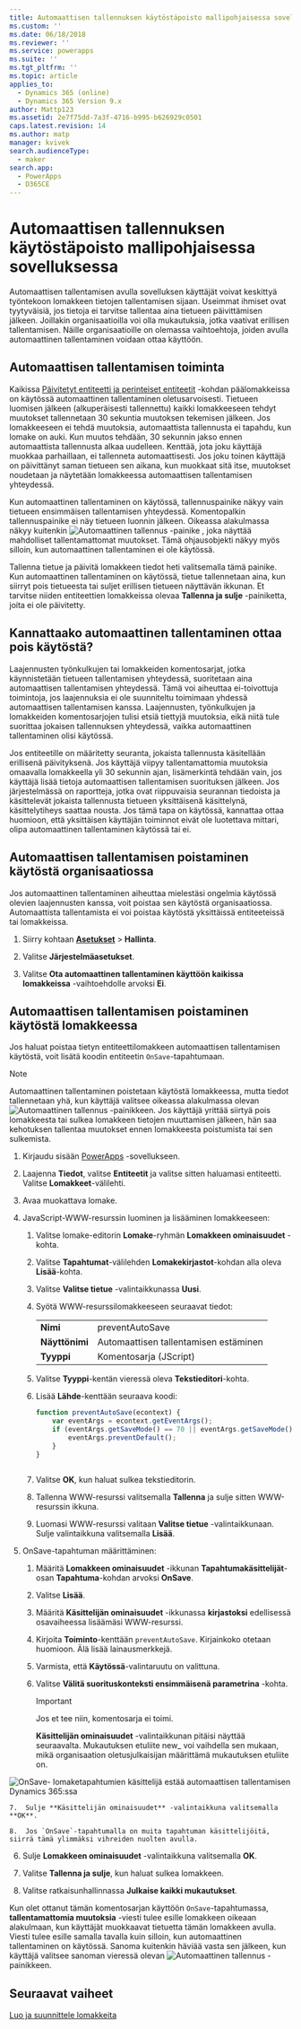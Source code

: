 ```yaml
---
title: Automaattisen tallennuksen käytöstäpoisto mallipohjaisessa sovelluksessa PowerAppsin avulla | MicrosoftDocs
ms.custom: ''
ms.date: 06/18/2018
ms.reviewer: ''
ms.service: powerapps
ms.suite: ''
ms.tgt_pltfrm: ''
ms.topic: article
applies_to:
  - Dynamics 365 (online)
  - Dynamics 365 Version 9.x
author: Mattp123
ms.assetid: 2e7f75dd-7a3f-4716-b995-b626929c0501
caps.latest.revision: 14
ms.author: matp
manager: kvivek
search.audienceType:
  - maker
search.app:
  - PowerApps
  - D365CE
---
```

# <a name="disable-auto-save-in-a-model-driven-app"></a>Automaattisen tallennuksen käytöstäpoisto mallipohjaisessa sovelluksessa

Automaattisen tallentamisen avulla sovelluksen käyttäjät voivat keskittyä työntekoon lomakkeen tietojen tallentamisen sijaan. Useimmat ihmiset ovat tyytyväisiä, jos tietoja ei tarvitse tallentaa aina tietueen päivittämisen jälkeen. Joillakin organisaatioilla voi olla mukautuksia, jotka vaativat erillisen tallentamisen. Näille organisaatioille on olemassa vaihtoehtoja, joiden avulla automaattinen tallentaminen voidaan ottaa käyttöön.  
  
<a name="BKMK_HowAutoSaveWorks"></a>   

## <a name="how-auto-save-works"></a>Automaattisen tallentamisen toiminta  
 Kaikissa [Päivitetyt entiteetti ja perinteiset entiteetit](create-design-forms.md#updated-versus-classic-entities) -kohdan päälomakkeissa on käytössä automaattinen tallentaminen oletusarvoisesti. Tietueen luomisen jälkeen (alkuperäisesti tallennettu) kaikki lomakkeeseen tehdyt muutokset tallennetaan 30 sekuntia muutoksen tekemisen jälkeen. Jos lomakkeeseen ei tehdä muutoksia, automaattista tallennusta ei tapahdu, kun lomake on auki. Kun muutos tehdään, 30 sekunnin jakso ennen automaattista tallennusta alkaa uudelleen. Kenttää, jota joku käyttäjä muokkaa parhaillaan, ei tallenneta automaattisesti. Jos joku toinen käyttäjä on päivittänyt saman tietueen sen aikana, kun muokkaat sitä itse, muutokset noudetaan ja näytetään lomakkeessa automaattisen tallentamisen yhteydessä.  
  
 Kun automaattinen tallentaminen on käytössä, tallennuspainike näkyy vain tietueen ensimmäisen tallentamisen yhteydessä. Komentopalkin tallennuspainike ei näy tietueen luonnin jälkeen. Oikeassa alakulmassa näkyy kuitenkin ![Automaattinen tallennus](media/auto-save-icon.png "Automaattinen tallennus") -painike , joka näyttää mahdolliset tallentamattomat muutokset. Tämä ohjausobjekti näkyy myös silloin, kun automaattinen tallentaminen ei ole käytössä.  
  
 Tallenna tietue ja päivitä lomakkeen tiedot heti valitsemalla tämä painike. Kun automaattinen tallentaminen on käytössä, tietue tallennetaan aina, kun siirryt pois tietueesta tai suljet erillisen tietueen näyttävän ikkunan. Et tarvitse niiden entiteettien lomakkeissa olevaa **Tallenna ja sulje** -painiketta, joita ei ole päivitetty.  
  
<a name="BKMK_AutoSave"></a>   
## <a name="should-you-disable-auto-save"></a>Kannattaako automaattinen tallentaminen ottaa pois käytöstä?  
 Laajennusten työnkulkujen tai lomakkeiden komentosarjat, jotka käynnistetään tietueen tallentamisen yhteydessä, suoritetaan aina automaattisen tallentamisen yhteydessä. Tämä voi aiheuttaa ei-toivottuja toimintoja, jos laajennuksia ei ole suunniteltu toimimaan yhdessä automaattisen tallentamisen kanssa. Laajennusten, työnkulkujen ja lomakkeiden komentosarjojen tulisi etsiä tiettyjä muutoksia, eikä niitä tule suorittaa jokaisen tallennuksen yhteydessä, vaikka automaattinen tallentaminen olisi käytössä.  
  
 Jos entiteetille on määritetty seuranta, jokaista tallennusta käsitellään erillisenä päivityksenä. Jos käyttäjä viipyy tallentamattomia muutoksia omaavalla lomakkeella yli 30 sekunnin ajan, lisämerkintä tehdään vain, jos käyttäjä lisää tietoja automaattisen tallentamisen suorituksen jälkeen. Jos järjestelmässä on raportteja, jotka ovat riippuvaisia seurannan tiedoista ja käsittelevät jokaista tallennusta tietueen yksittäisenä käsittelynä, käsittelytiheys saattaa nousta. Jos tämä tapa on käytössä, kannattaa ottaa huomioon, että yksittäisen käyttäjän toiminnot eivät ole luotettava mittari, olipa automaattinen tallentaminen käytössä tai ei.  
  
<a name="BKMK_DisableAutoSaveOrg"></a>   
## <a name="disable-auto-save-for-the-organization"></a>Automaattisen tallentamisen poistaminen käytöstä organisaatiossa  
 Jos automaattinen tallentaminen aiheuttaa mielestäsi ongelmia käytössä olevien laajennusten kanssa, voit poistaa sen käytöstä organisaatiossa. Automaattista tallentamista ei voi poistaa käytöstä yksittäissä entiteeteissä tai lomakkeissa.  
  
1. Siirry kohtaan **[Asetukset](advanced-navigation.md#settings)** > **Hallinta**.  
  
2.  Valitse **Järjestelmäasetukset**.  
  
3.  Valitse **Ota automaattinen tallentaminen käyttöön kaikissa lomakkeissa** -vaihtoehdolle arvoksi **Ei**.  
  
<a name="BKMK_DisalbleAutoSaveForm"></a>   
## <a name="disable-auto-save-for-a-form"></a>Automaattisen tallentamisen poistaminen käytöstä lomakkeessa  
 Jos haluat poistaa tietyn entiteettilomakkeen automaattisen tallentamisen käytöstä, voit lisätä koodin entiteetin `OnSave`-tapahtumaan.  
  
> [!NOTE]
>  Automaattinen tallentaminen poistetaan käytöstä lomakkeessa, mutta tiedot tallennetaan yhä, kun käyttäjä valitsee oikeassa alakulmassa olevan ![Automaattinen tallennus](media/auto-save-icon.png "Automaattinen tallennus") -painikkeen. Jos käyttäjä yrittää siirtyä pois lomakkeesta tai sulkea lomakkeen tietojen muuttamisen jälkeen, hän saa kehotuksen tallentaa muutokset ennen lomakkeesta poistumista tai sen sulkemista.  
  
1.  Kirjaudu sisään [PowerApps](https://web.powerapps.com/?utm_source=padocs&utm_medium=linkinadoc&utm_campaign=referralsfromdoc) -sovellukseen.  

2.  Laajenna **Tiedot**, valitse **Entiteetit** ja valitse sitten haluamasi entiteetti. Valitse **Lomakkeet**-välilehti.  
  
3.  Avaa muokattava lomake.  
  
4.  JavaScript-WWW-resurssin luominen ja lisääminen lomakkeeseen:  
  
    1.  Valitse lomake-editorin **Lomake**-ryhmän **Lomakkeen ominaisuudet** -kohta.  
  
    2.  Valitse **Tapahtumat**-välilehden **Lomakekirjastot**-kohdan alla oleva **Lisää**-kohta.  
  
    3.  Valitse **Valitse tietue** -valintaikkunassa **Uusi**.  
  
    4.  Syötä WWW-resurssilomakkeeseen seuraavat tiedot:  
  
        |||  
        |-|-|  
        |**Nimi**|preventAutoSave|  
        |**Näyttönimi**|Automaattisen tallentamisen estäminen|  
        |**Tyyppi**|Komentosarja (JScript)|  
  
    5.  Valitse **Tyyppi**-kentän vieressä oleva **Tekstieditori**-kohta.  
  
    6.  Lisää **Lähde**-kenttään seuraava koodi:  
  
        ```javascript  
        function preventAutoSave(econtext) {  
            var eventArgs = econtext.getEventArgs();  
            if (eventArgs.getSaveMode() == 70 || eventArgs.getSaveMode() == 2) {  
                eventArgs.preventDefault();  
            }  
        }  
  
        ```  
  
    7.  Valitse **OK**, kun haluat sulkea tekstieditorin.  
  
    8.  Tallenna WWW-resurssi valitsemalla **Tallenna** ja sulje sitten WWW-resurssin ikkuna.  
  
    9. Luomasi WWW-resurssi valitaan **Valitse tietue** -valintaikkunaan. Sulje valintaikkuna valitsemalla **Lisää**.  
  
5.  OnSave-tapahtuman määrittäminen:  
  
    1.  Määritä **Lomakkeen ominaisuudet** -ikkunan **Tapahtumakäsittelijät**-osan **Tapahtuma**-kohdan arvoksi **OnSave**.  
  
    2.  Valitse **Lisää**.  
  
    3.  Määritä **Käsittelijän ominaisuudet** -ikkunassa **kirjastoksi** edellisessä osavaiheessa lisäämäsi WWW-resurssi.  
  
    4.  Kirjoita **Toiminto**-kenttään `preventAutoSave`. Kirjainkoko otetaan huomioon. Älä lisää lainausmerkkejä.  
  
    5.  Varmista, että **Käytössä**-valintaruutu on valittuna.  
  
    6.  Valitse **Välitä suorituskonteksti ensimmäisenä parametrina** -kohta.  
  
        > [!IMPORTANT]
        >  Jos et tee niin, komentosarja ei toimi.  
  
         **Käsittelijän ominaisuudet** -valintaikkunan pitäisi näyttää seuraavalta. Mukautuksen etuliite new_ voi vaihdella sen mukaan, mikä organisaation oletusjulkaisijan määrittämä mukautuksen etuliite on.  
  
 ![OnSave- lomaketapahtumien käsittelijä estää automaattisen tallentamisen Dynamics 365:ssa](media/prevent-auto-save-script.png "OnSave- lomaketapahtumien käsittelijä estää automaattisen tallentamisen Dynamics 365:ssa")  
  
    7.  Sulje **Käsittelijän ominaisuudet** -valintaikkuna valitsemalla **OK**.  
  
    8.  Jos `OnSave`-tapahtumalla on muita tapahtuman käsittelijöitä, siirrä tämä ylimmäksi vihreiden nuolten avulla.  
  
6. Sulje **Lomakkeen ominaisuudet** -valintaikkuna valitsemalla **OK**.  
  
7. Valitse **Tallenna ja sulje**, kun haluat sulkea lomakkeen.  
  
8. Valitse ratkaisunhallinnassa **Julkaise kaikki mukautukset**.  
  
 Kun olet ottanut tämän komentosarjan käyttöön `OnSave`-tapahtumassa, **tallentamattomia muutoksia** -viesti tulee esille lomakkeen oikeaan alakulmaan, kun käyttäjät muokkaavat tietuetta tämän lomakkeen avulla. Viesti tulee esille samalla tavalla kuin silloin, kun automaattinen tallentaminen on käytössä. Sanoma kuitenkin häviää vasta sen jälkeen, kun käyttäjä valitsee sanoman vieressä olevan ![Automaattinen tallennus](media/auto-save-icon.png "Automaattinen tallennus") -painikkeen.  
  
## <a name="next-steps"></a>Seuraavat vaiheet  
 [Luo ja suunnittele lomakkeita](create-design-forms.md)      

 
